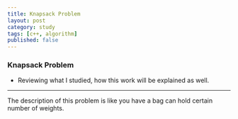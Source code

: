 ```yaml
---
title: Knapsack Problem
layout: post
category: study
tags: [c++, algorithm]
published: false
---
```


### Knapsack Problem
* Reviewing what I studied, how this work will be explained as well. 
---

The description of this problem is like you have a bag can hold certain number of weights. 